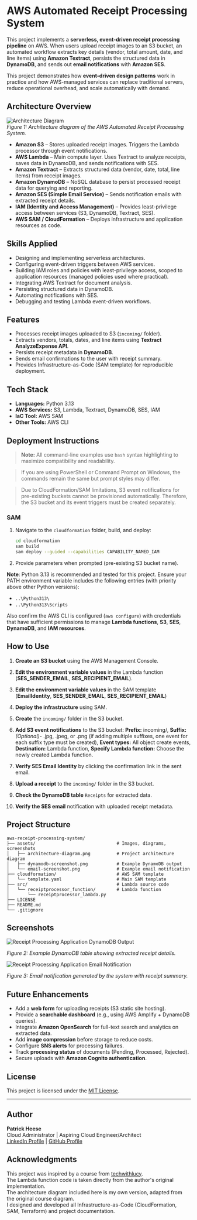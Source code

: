 # AWS Automated Receipt Processing System
This project implements a **serverless, event-driven receipt processing pipeline** on AWS. When users upload receipt images to an S3 bucket, an automated workflow extracts key details (vendor, total amount, date, and line items) using **Amazon Textract**, persists the structured data in **DynamoDB**, and sends out **email notifications** with **Amazon SES**.

This project demonstrates how **event-driven design patterns** work in practice and how AWS-managed services can replace traditional servers, reduce operational overhead, and scale automatically with demand.

## Architecture Overview
![Architecture Diagram](assets/architecture-diagram.png)  
*Figure 1: Architecture diagram of the AWS Automated Receipt Processing System.*

- **Amazon S3** – Stores uploaded receipt images. Triggers the Lambda processor through event notifications.  
- **AWS Lambda** – Main compute layer. Uses Textract to analyze receipts, saves data in DynamoDB, and sends notifications with SES.  
- **Amazon Textract** – Extracts structured data (vendor, date, total, line items) from receipt images.  
- **Amazon DynamoDB** – NoSQL database to persist processed receipt data for querying and reporting.  
- **Amazon SES (Simple Email Service)** – Sends notification emails with extracted receipt details.  
- **IAM (Identity and Access Management)** – Provides least-privilege access between services (S3, DynamoDB, Textract, SES).  
- **AWS SAM / CloudFormation** – Deploys infrastructure and application resources as code.  

## Skills Applied
- Designing and implementing serverless architectures.    
- Configuring event-driven triggers between AWS services.  
- Building IAM roles and policies with least-privilege access, scoped to application resources (managed policies used where practical).  
- Integrating AWS Textract for document analysis.  
- Persisting structured data in DynamoDB.  
- Automating notifications with SES.  
- Debugging and testing Lambda event-driven workflows.  

## Features
- Processes receipt images uploaded to S3 (`incoming/` folder).  
- Extracts vendors, totals, dates, and line items using **Textract AnalyzeExpense API**.  
- Persists receipt metadata in **DynamoDB**.  
- Sends email confirmations to the user with receipt summary.  
- Provides Infrastructure-as-Code (SAM template) for reproducible deployment.  
 
## Tech Stack
- **Languages:** Python 3.13
- **AWS Services:** S3, Lambda, Textract, DynamoDB, SES, IAM
- **IaC Tool:** AWS SAM
- **Other Tools:** AWS CLI

## Deployment Instructions
> **Note:** All command-line examples use `bash` syntax highlighting to maximize compatibility and readability. 

> If you are using PowerShell or Command Prompt on Windows, the commands remain the same but prompt styles may differ.

> Due to CloudFormation/SAM limitations, S3 event notifications for pre-existing buckets cannot be provisioned automatically. Therefore, the S3 bucket and its event triggers must be created separately.

### **SAM**
1. Navigate to the `cloudformation` folder, build, and deploy:  

   ```bash
   cd cloudformation
   sam build
   sam deploy --guided --capabilities CAPABILITY_NAMED_IAM
   ```
2. Provide parameters when prompted (pre-existing S3 bucket name).

**Note**: Python 3.13 is recommended and tested for this project. Ensure your PATH environment variable includes the following entries (with priority above other Python versions):
- `..\Python313\`
- `..\Python313\Scripts`  

Also confirm the AWS CLI is configured (`aws configure`) with credentials that have sufficient permissions to manage **Lambda functions**, **S3**, **SES**, **DynamoDB**, and **IAM resources**.

## How to Use
1. **Create an S3 bucket** using the AWS Management Console.  

2. **Edit the environment variable values** in the Lambda function (**SES_SENDER_EMAIL**, **SES_RECIPIENT_EMAIL**).

3. **Edit the environment variable values** in the SAM template (**EmailIdentity**, **SES_SENDER_EMAIL**, **SES_RECIPIENT_EMAIL**)

4. **Deploy the infrastructure** using SAM.

5. **Create** the `incoming/` folder in the S3 bucket.

6. **Add S3 event notifications** to the S3 bucket: **Prefix:** incoming/, **Suffix:** *(Optional)*- .jpg, .jpeg, or .png (if adding multiple suffixes, one event for each suffix type must be created), **Event types:** All object create events, **Destination:** Lambda function, **Specify Lambda function:** Choose the newly created Lambda function.

7. **Verify SES Email Identity** by clicking the confirmation link in the sent email.

8. **Upload a receipt** to the `incoming/` folder in the S3 bucket.

9. **Check the DynamoDB table** `Receipts` for extracted data.

10. **Verify the SES email** notification with uploaded receipt metadata.

## Project Structure
```plaintext
aws-receipt-processing-system/
├── assets/                          	  # Images, diagrams, screenshots
│   ├── architecture-diagram.png          # Project architecture diagram
│   ├── dynamodb-screenshot.png           # Example DynamoDB output
│   └── email-screenshot.png              # Example email notification
├── cloudformation/                       # AWS SAM template
│   └── template.yaml                     # Main SAM template
├── src/                             	  # Lambda source code
│   └── receiptprocessor_function/        # Lambda function
│       └── receiptprocessor_lambda.py
├── LICENSE
├── README.md
└── .gitignore
```  

## Screenshots
![Receipt Processing Application DynamoDB Output](assets/dynamodb-screenshot.png)

*Figure 2: Example DynamoDB table showing extracted receipt details.*  

![Receipt Processing Application Email Notification](assets/email-screenshot.png)

*Figure 3: Email notification generated by the system with receipt summary.*  

## Future Enhancements
- Add a **web form** for uploading receipts (S3 static site hosting).  
- Provide a **searchable dashboard** (e.g., using AWS Amplify + DynamoDB queries).  
- Integrate **Amazon OpenSearch** for full-text search and analytics on extracted data.  
- Add **image compression** before storage to reduce costs.  
- Configure **SNS alerts** for processing failures.  
- Track **processing status** of documents (Pending, Processed, Rejected).  
- Secure uploads with **Amazon Cognito authentication**.  

## License
This project is licensed under the [MIT License](LICENSE).

---

## Author
**Patrick Heese**  
Cloud Administrator | Aspiring Cloud Engineer/Architect  
[LinkedIn Profile](https://www.linkedin.com/in/patrick-heese/) | [GitHub Profile](https://github.com/patrick-heese)

## Acknowledgments
This project was inspired by a course from [techwithlucy](https://github.com/techwithlucy).  
The Lambda function code is taken directly from the author's original implementation.  
The architecture diagram included here is my own version, adapted from the original course diagram.  
I designed and developed all Infrastructure-as-Code (CloudFormation, SAM, Terraform) and project documentation.  
